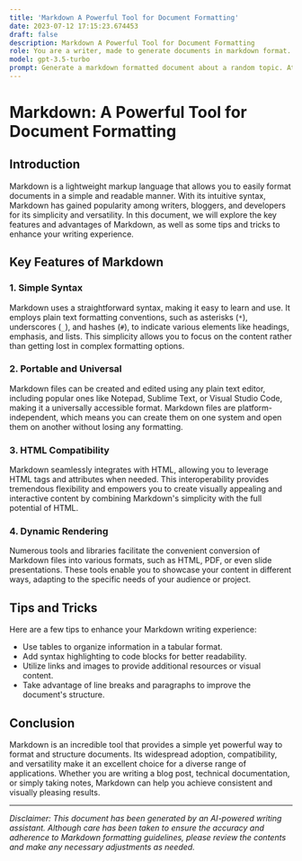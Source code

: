 ```yaml
---
title: 'Markdown A Powerful Tool for Document Formatting'
date: 2023-07-12 17:15:23.674453
draft: false
description: Markdown A Powerful Tool for Document Formatting
role: You are a writer, made to generate documents in markdown format. It is very important that all of the documents you generate are in valid markdown format.
model: gpt-3.5-turbo
prompt: Generate a markdown formatted document about a random topic. At the bottom, include a disclaimer explaining that the document was generated by you. The first line of the document should be the title. Make sure that the entire document is in proper markdown format, using a mix of various tags to make the document visually appealing.
---
```


# Markdown: A Powerful Tool for Document Formatting

## Introduction

Markdown is a lightweight markup language that allows you to easily format documents in a simple and readable manner. With its intuitive syntax, Markdown has gained popularity among writers, bloggers, and developers for its simplicity and versatility. In this document, we will explore the key features and advantages of Markdown, as well as some tips and tricks to enhance your writing experience.

## Key Features of Markdown

### 1. Simple Syntax

Markdown uses a straightforward syntax, making it easy to learn and use. It employs plain text formatting conventions, such as asterisks (`*`), underscores (`_`), and hashes (`#`), to indicate various elements like headings, emphasis, and lists. This simplicity allows you to focus on the content rather than getting lost in complex formatting options.

### 2. Portable and Universal

Markdown files can be created and edited using any plain text editor, including popular ones like Notepad, Sublime Text, or Visual Studio Code, making it a universally accessible format. Markdown files are platform-independent, which means you can create them on one system and open them on another without losing any formatting.

### 3. HTML Compatibility

Markdown seamlessly integrates with HTML, allowing you to leverage HTML tags and attributes when needed. This interoperability provides tremendous flexibility and empowers you to create visually appealing and interactive content by combining Markdown's simplicity with the full potential of HTML.

### 4. Dynamic Rendering

Numerous tools and libraries facilitate the convenient conversion of Markdown files into various formats, such as HTML, PDF, or even slide presentations. These tools enable you to showcase your content in different ways, adapting to the specific needs of your audience or project.

## Tips and Tricks

Here are a few tips to enhance your Markdown writing experience:

* Use tables to organize information in a tabular format.
* Add syntax highlighting to code blocks for better readability.
* Utilize links and images to provide additional resources or visual content.
* Take advantage of line breaks and paragraphs to improve the document's structure.

## Conclusion

Markdown is an incredible tool that provides a simple yet powerful way to format and structure documents. Its widespread adoption, compatibility, and versatility make it an excellent choice for a diverse range of applications. Whether you are writing a blog post, technical documentation, or simply taking notes, Markdown can help you achieve consistent and visually pleasing results.

---

*Disclaimer: This document has been generated by an AI-powered writing assistant. Although care has been taken to ensure the accuracy and adherence to Markdown formatting guidelines, please review the contents and make any necessary adjustments as needed.*